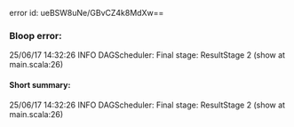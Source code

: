 error id: ueBSW8uNe/GBvCZ4k8MdXw==
### Bloop error:

25/06/17 14:32:26 INFO DAGScheduler: Final stage: ResultStage 2 (show at main.scala:26)
#### Short summary: 

25/06/17 14:32:26 INFO DAGScheduler: Final stage: ResultStage 2 (show at main.scala:26)